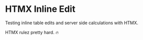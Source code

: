 # HTMX Inline Edit

Testing inline table edits and server side calculations with HTMX.

HTMX rulez pretty hard. 🔥